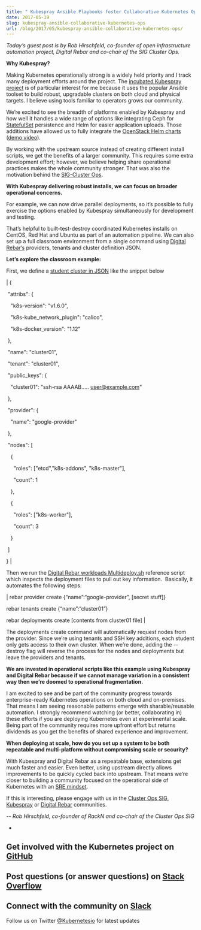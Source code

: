 ```yaml
---
title: " Kubespray Ansible Playbooks foster Collaborative Kubernetes Ops "
date: 2017-05-19
slug: kubespray-ansible-collaborative-kubernetes-ops
url: /blog/2017/05/kubespray-ansible-collaborative-kubernetes-ops/
---
```

_Today’s guest post is by Rob Hirschfeld, co-founder of open infrastructure automation project, Digital Rebar and co-chair of the SIG Cluster Ops. &nbsp;_  

**Why Kubespray?**  

Making Kubernetes operationally strong is a widely held priority and I track many deployment efforts around the project. The [incubated Kubespray project](https://github.com/kubernetes-incubator/kubespray) is of particular interest for me because it uses the popular Ansible toolset to build robust, upgradable clusters on both cloud and physical targets. I believe using tools familiar to operators grows our community.  

We’re excited to see the breadth of platforms enabled by Kubespray and how well it handles a wide range of options like integrating Ceph for [StatefulSet](https://kubernetes.io/docs/concepts/workloads/controllers/statefulset/) persistence and Helm for easier application uploads. Those additions have allowed us to fully integrate the [OpenStack Helm charts](https://github.com/att-comdev/openstack-helm) ([demo video](https://www.youtube.com/watch?v=wZ0vMrdx4a4&list=PLXPBeIrpXjfjabMbwYyDULOX3kZmlxEXK&index=2)).  

By working with the upstream source instead of creating different install scripts, we get the benefits of a larger community. This requires some extra development effort; however, we believe helping share operational practices makes the whole community stronger. That was also the motivation behind the [SIG-Cluster Ops](https://github.com/kubernetes/community/tree/master/sig-cluster-ops).  

**With Kubespray delivering robust installs, we can focus on broader operational concerns.**  

For example, we can now drive parallel deployments, so it’s possible to fully exercise the options enabled by Kubespray simultaneously for development and testing. &nbsp;  

That’s helpful to built-test-destroy coordinated Kubernetes installs on CentOS, Red Hat and Ubuntu as part of an automation pipeline. We can also set up a full classroom environment from a single command using [Digital Rebar’s](https://github.com/digitalrebar/digitalrebar) providers, tenants and cluster definition JSON.  

**Let’s explore the classroom example:**  

First, we define a [student cluster in JSON](https://github.com/digitalrebar/digitalrebar/blob/master/deploy/workloads/cluster/deploy-001.json) like the snippet below  


|
{

 &nbsp;"attribs": {

 &nbsp;&nbsp;&nbsp;"k8s-version": "v1.6.0",

 &nbsp;&nbsp;&nbsp;"k8s-kube\_network\_plugin": "calico",

 &nbsp;&nbsp;&nbsp;"k8s-docker\_version": "1.12"

 &nbsp;},

 &nbsp;"name": "cluster01",

 &nbsp;"tenant": "cluster01",

 &nbsp;"public\_keys": {

 &nbsp;&nbsp;&nbsp;"cluster01": "ssh-rsa AAAAB..... user@example.com"

 &nbsp;},

 &nbsp;"provider": {

 &nbsp;&nbsp;&nbsp;"name": "google-provider"

 &nbsp;},

 &nbsp;"nodes": [

 &nbsp;&nbsp;&nbsp;{

 &nbsp;&nbsp;&nbsp;&nbsp;&nbsp;"roles": ["etcd","k8s-addons", "k8s-master"],

 &nbsp;&nbsp;&nbsp;&nbsp;&nbsp;"count": 1

 &nbsp;&nbsp;&nbsp;},

 &nbsp;&nbsp;&nbsp;{

 &nbsp;&nbsp;&nbsp;&nbsp;&nbsp;"roles": ["k8s-worker"],

 &nbsp;&nbsp;&nbsp;&nbsp;&nbsp;"count": 3

 &nbsp;&nbsp;&nbsp;}

 &nbsp;]

}
 |



Then we run the [Digital Rebar workloads Multideploy.sh](https://github.com/digitalrebar/digitalrebar/blob/master/deploy/workloads/multideploy.sh) reference script which inspects the deployment files to pull out key information. &nbsp;Basically, it automates the following steps:  




|
rebar provider create {“name”:“google-provider”, [secret stuff]}

rebar tenants create {“name”:“cluster01”}

rebar deployments create [contents from cluster01 file]
 |



The deployments create command will automatically request nodes from the provider. Since we’re using tenants and SSH key additions, each student only gets access to their own cluster. When we’re done, adding the --destroy flag will reverse the process for the nodes and deployments but leave the providers and tenants.  

**We are invested in operational scripts like this example using Kubespray and Digital Rebar because if we cannot manage variation in a consistent way then we’re doomed to operational fragmentation. &nbsp;**  

I am excited to see and be part of the community progress towards enterprise-ready Kubernetes operations on both cloud and on-premises. That means I am seeing reasonable patterns emerge with sharable/reusable automation. I strongly recommend watching (or better, collaborating in) these efforts if you are deploying Kubernetes even at experimental scale. Being part of the community requires more upfront effort but returns dividends as you get the benefits of shared experience and improvement.  

**When deploying at scale, how do you set up a system to be both repeatable and multi-platform without compromising scale or security?**  

With Kubespray and Digital Rebar as a repeatable base, extensions get much faster and easier. Even better, using upstream directly allows improvements to be quickly cycled back into upstream. That means we’re closer to building a community focused on the operational side of Kubernetes with an [SRE mindset](https://rackn.com/sre).  

If this is interesting, please engage with us in the [Cluster Ops SIG](https://github.com/kubernetes/community/tree/master/sig-cluster-ops), [Kubespray](https://github.com/kubernetes-incubator/kubespray)&nbsp;or [Digital Rebar](http://rebar.digital/) communities.&nbsp;  


_-- Rob Hirschfeld, co-founder of RackN and co-chair of the Cluster Ops SIG_





-
Get involved with the Kubernetes project on [GitHub](https://github.com/kubernetes/kubernetes)
-
Post questions (or answer questions) on [Stack Overflow](http://stackoverflow.com/questions/tagged/kubernetes)
-
Connect with the community on [Slack](http://slack.k8s.io/)
-
Follow us on Twitter [@Kubernetesio](https://twitter.com/kubernetesio) for latest updates
